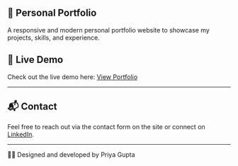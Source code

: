  ## 💼 Personal Portfolio 

A responsive and modern personal portfolio website to showcase my projects, skills, and experience.

## 🚀 Live Demo

Check out the live demo here: [View Portfolio](https://pg-priya-gupta-portfolio.netlify.app/)

---
## 📬 Contact

Feel free to reach out via the contact form on the site or connect on [LinkedIn](www.linkedin.com/in/priya-gupta-325b67290).

---

👩‍💻 Designed and developed by Priya Gupta
